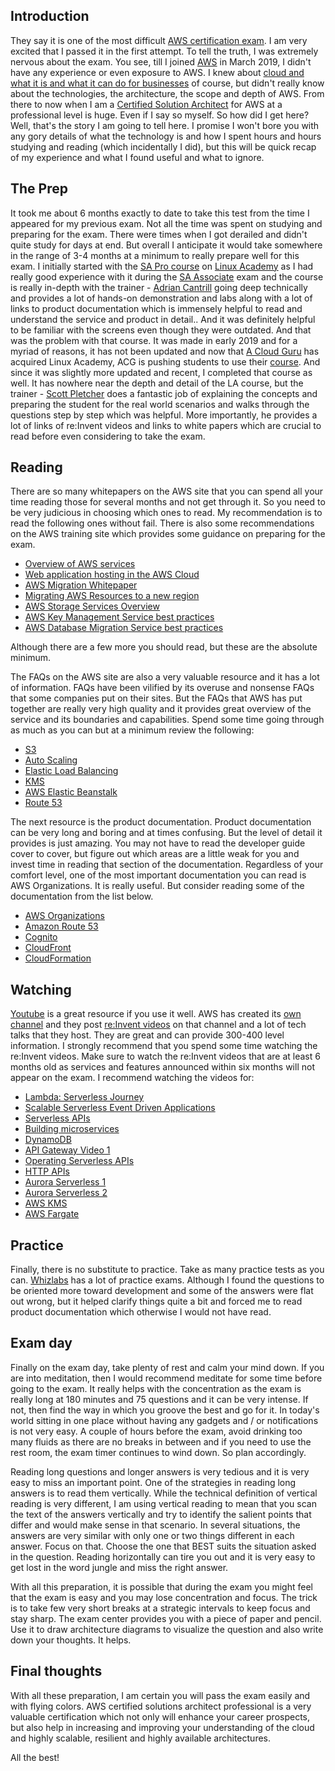 ## Introduction

They say it is one of the most difficult [AWS certification exam](https://aws.amazon.com/certification/?nc2=h_ql_le_tc_c). I am very excited that I passed it in the first attempt. To tell the truth, I was extremely nervous about the exam. You see, till I joined [AWS](https://aws.amazon.com) in March 2019, I didn't have any experience or even exposure to AWS. I knew about [cloud and what it is and what it can do for businesses](https://en.wikipedia.org/wiki/Cloud_computing) of course, but didn't really know about the technologies, the architecture, the scope and depth of AWS. From there to now when I am a [Certified Solution Architect](https://aws.amazon.com/certification/certified-solutions-architect-professional/) for AWS at a professional level is huge. Even if I say so myself. So how did I get here? Well, that's the story I am going to tell here. I promise I won't bore you with any gory details of what the technology is and how I spent hours and hours studying and reading (which incidentally I did), but this will be quick recap of my experience and what I found useful and what to ignore.

## The Prep

It took me about 6 months exactly to date to take this test from the time I appeared for my previous exam. Not all the time was spent on studying and preparing for the exam. There were times when I got derailed and didn't quite study for days at end. But overall I anticipate it would take somewhere in the range of 3-4 months at a minimum to really prepare well for this exam. I initially started with the [SA Pro course](https://linuxacademy.com/cp/modules/view/id/245) on [Linux Academy](https://www.linuxacademy.com) as I had really good experience with it during the [SA Associate](https://linuxacademy.com/cp/modules/view/id/341) exam and the course is really in-depth with the trainer - [Adrian Cantrill](https://cantrill.io/) going deep technically and provides a lot of hands-on demonstration and labs along with a lot of links to product documentation which is immensely helpful to read and understand the service and product in detail.. And it was definitely helpful to be familiar with the screens even though they were outdated. And that was the problem with that course. It was made in early 2019 and for a myriad of reasons, it has not been updated and now that [A Cloud Guru](https://acloudguru.com/) has acquired Linux Academy, ACG is pushing students to use their [course](https://acloudguru.com/course/aws-certified-solutions-architect-professional-2020). And since it was slightly more updated and recent, I completed that course as well. It has nowhere near the depth and detail of the LA course, but the trainer - [Scott Pletcher](https://scottpletcher.com/) does a fantastic job of explaining the concepts and preparing the student for the real world scenarios and walks through the questions step by step which was helpful. More importantly, he provides a lot of links of re:Invent videos and links to white papers which are crucial to read before even considering to take the exam.

## Reading

There are so many whitepapers on the AWS site that you can spend all your time reading those for several months and not get through it. So you need to be very judicious in choosing which ones to read. My recommendation is to read the following ones without fail. There is also some recommendations on the AWS training site which provides some guidance on preparing for the exam.

* [Overview of AWS services](https://d0.awsstatic.com/whitepapers/aws-overview.pdf)
* [Web application hosting in the AWS Cloud](https://d1.awsstatic.com/whitepapers/aws-web-hosting-best-practices.pdf)
* [AWS Migration Whitepaper](https://d1.awsstatic.com/whitepapers/Migration/aws-migration-whitepaper.pdf)
* [Migrating AWS Resources to a new region](https://d1.awsstatic.com/whitepapers/aws-migrate-resources-to-new-region.pdf)
* [AWS Storage Services Overview](https://d1.awsstatic.com/whitepapers/AWS%20Storage%20Services%20Whitepaper-v9.pdf)
* [AWS Key Management Service best practices](https://docs.aws.amazon.com/whitepapers/latest/kms-best-practices/kms-best-practices.pdf#welcome)
* [AWS Database Migration Service best practices](https://d1.awsstatic.com/whitepapers/RDS/AWS_Database_Migration_Service_Best_Practices.pdf?did=wp_card&trk=wp_card)

Although there are a few more you should read, but these are the absolute minimum.

The FAQs on the AWS site are also a very valuable resource and it has a lot of information. FAQs have been vilified by its overuse and nonsense FAQs that some companies put on their sites. But the FAQs that AWS has put together are really very high quality and it provides great overview of the service and its boundaries and capabilities. Spend some time going through as much as you can but at a minimum review the following:

* [S3](https://aws.amazon.com/s3/faqs/)
* [Auto Scaling](https://aws.amazon.com/autoscaling/faqs/)
* [Elastic Load Balancing](https://aws.amazon.com/elasticloadbalancing/faqs/)
* [KMS](https://aws.amazon.com/kms/faqs/)
* [AWS Elastic Beanstalk](https://aws.amazon.com/elasticbeanstalk/faqs/)
* [Route 53](https://aws.amazon.com/route53/faqs/)

The next resource is the product documentation. Product documentation can be very long and boring and at times confusing. But the level of detail it provides is just amazing. You may not have to read the developer guide cover to cover, but figure out which areas are a little weak for you and invest time in reading that section of the documentation. Regardless of your comfort level, one of the most important documentation you can read is AWS Organizations. It is really useful. But consider reading some of the documentation from the list below.

* [AWS Organizations](https://docs.aws.amazon.com/organizations/latest/userguide/orgs_introduction.html)
* [Amazon Route 53](https://docs.aws.amazon.com/Route53/latest/DeveloperGuide/Welcome.html)
* [Cognito](https://docs.aws.amazon.com/cognito/latest/developerguide/cognito-user-identity-pools.html)
* [CloudFront](https://docs.aws.amazon.com/AmazonCloudFront/latest/DeveloperGuide/Introduction.html)
* [CloudFormation](https://docs.aws.amazon.com/AWSCloudFormation/latest/UserGuide/Welcome.html)

## Watching

[Youtube](https://www.youtube.com) is a great resource if you use it well. AWS has created its [own channel](https://www.youtube.com/channel/UCd6MoB9NC6uYN2grvUNT-Zg) and they post [re:Invent videos](https://www.youtube.com/playlist?list=PLhr1KZpdzukenb7A9aDtk3qHqMwy2Baxq) on that channel and a lot of tech talks that they host. They are great and can provide 300-400 level information. I strongly recommend that you spend some time watching the re:Invent videos. Make sure to watch the re:Invent videos that are at least 6 months old as services and features announced within six months will not appear on the exam. I recommend watching the videos for:

* [Lambda: Serverless Journey](https://www.youtube.com/watch?v=xmacMfbrG28&t=2s)
* [Scalable Serverless Event Driven Applications](https://www.youtube.com/watch?v=2rikdPIFc_Q)
* [Serverless APIs](https://www.youtube.com/watch?v=tIfqpM3o55s)
* [Building microservices](https://www.youtube.com/watch?v=TOn0xhev0Uk&t=76s)
* [DynamoDB](https://www.youtube.com/watch?v=6yqfmXiZTlM)
* [API Gateway Video 1](https://www.youtube.com/watch?v=yfJZc3sJZ8E)
* [Operating Serverless APIs](https://www.youtube.com/watch?v=tIfqpM3o55s)
* [HTTP APIs](https://www.youtube.com/watch?v=2yg0XgEjtbA)
* [Aurora Serverless 1](https://www.youtube.com/watch?v=4DqNk7ZTYjA&)
* [Aurora Serverless 2](https://www.youtube.com/watch?v=9mTwxghXvlE)
* [AWS KMS](https://www.youtube.com/watch?v=hxWvbNvj2lg)
* [AWS Fargate](https://www.youtube.com/watch?v=Hr-zOaBGyEA)

## Practice

Finally, there is no substitute to practice. Take as many practice tests as you can. [Whizlabs](https://www.whizlabs.com/) has a lot of practice exams. Although I found the questions to be oriented more toward development and some of the answers were flat out wrong, but it helped clarify things quite a bit and forced me to read product documentation which otherwise I would not have read.

## Exam day

Finally on the exam day, take plenty of rest and calm your mind down. If you are into meditation, then I would recommend meditate for some time before going to the exam. It really helps with the concentration as the exam is really long at 180 minutes and 75 questions and it can be very intense. If not, then find the way in which you groove the best and go for it. In today's world sitting in one place without having any gadgets and / or notifications is not very easy. A couple of hours before the exam, avoid drinking too many fluids as there are no breaks in between and if you need to use the rest room, the exam timer continues to wind down. So plan accordingly.

Reading long questions and longer answers is very tedious and it is very easy to miss an important point. One of the strategies in reading long answers is to read them vertically. While the technical definition of vertical reading is very different, I am using vertical reading to mean that you scan the text of the answers vertically and try to identify the salient points that differ and would make sense in that scenario. In several situations, the answers are very similar with only one or two things different in each answer. Focus on that. Choose the one that BEST suits the situation asked in the question. Reading horizontally can tire you out and it is very easy to get lost in the word jungle and miss the right answer.

With all this preparation, it is possible that during the exam you might feel that the exam is easy and you may lose concentration and focus. The trick is to take few very short breaks at a strategic intervals to keep focus and stay sharp. The exam center provides you with a piece of paper and pencil. Use it to draw architecture diagrams to visualize the question and also write down your thoughts. It helps.

## Final thoughts

With all these preparation, I am certain you will pass the exam easily and with flying colors. AWS certified solutions architect professional is a very valuable certification which not only will enhance your career prospects, but also help in increasing and improving your understanding of the cloud and highly scalable, resilient and highly available architectures.

All the best!
